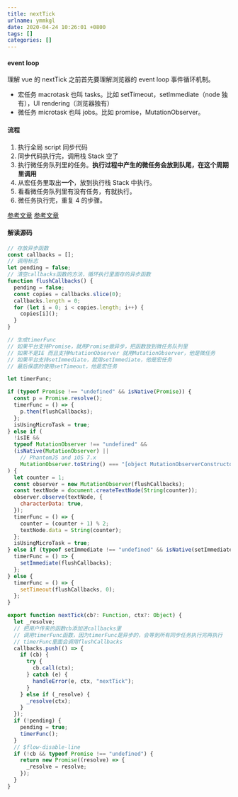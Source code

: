 ```yaml
---
title: nextTick
urlname: ymmkgl
date: 2020-04-24 10:26:01 +0800
tags: []
categories: []
---
```


#### event loop

理解 vue 的 nextTick 之前首先要理解浏览器的 event loop 事件循环机制。

- 宏任务 macrotask 也叫 tasks。比如 setTimeout，setImmediate（node 独有），UI rendering（浏览器独有）
- 微任务 microtask 也叫 jobs。比如 promise，MutationObserver。

#### 流程

1. 执行全局 script 同步代码
1. 同步代码执行完，调用栈 Stack 空了
1. 执行微任务队列里的任务。**执行过程中产生的微任务会放到队尾，在这个周期里调用**
1. 从宏任务里取出**一个**，放到执行栈 Stack 中执行。
1. 看看微任务队列里有没有任务，有就执行。
1. 微任务执行完，重复 4 的步骤。

[参考文章](https://segmentfault.com/a/1190000016278115?utm_source=tag-newest)
[参考文章](https://jakearchibald.com/2015/tasks-microtasks-queues-and-schedules/)

#### 解读源码

```javascript
// 存放异步函数
const callbacks = [];
// 调用标志
let pending = false;
// 清空callbacks函数的方法，循环执行里面存的异步函数
function flushCallbacks() {
  pending = false;
  const copies = callbacks.slice(0);
  callbacks.length = 0;
  for (let i = 0; i < copies.length; i++) {
    copies[i]();
  }
}

// 生成timerFunc
// 如果平台支持Promise，就用Promise做异步，把函数放到微任务队列里
// 如果不是IE 而且支持MutationObserver 就用MutationObserver，他是微任务
// 如果平台支持setImmediate，就用setImmediate，他是宏任务
// 最后保底的使用setTimeout，他是宏任务

let timerFunc;

if (typeof Promise !== "undefined" && isNative(Promise)) {
  const p = Promise.resolve();
  timerFunc = () => {
    p.then(flushCallbacks);
  };
  isUsingMicroTask = true;
} else if (
  !isIE &&
  typeof MutationObserver !== "undefined" &&
  (isNative(MutationObserver) ||
    // PhantomJS and iOS 7.x
    MutationObserver.toString() === "[object MutationObserverConstructor]")
) {
  let counter = 1;
  const observer = new MutationObserver(flushCallbacks);
  const textNode = document.createTextNode(String(counter));
  observer.observe(textNode, {
    characterData: true,
  });
  timerFunc = () => {
    counter = (counter + 1) % 2;
    textNode.data = String(counter);
  };
  isUsingMicroTask = true;
} else if (typeof setImmediate !== "undefined" && isNative(setImmediate)) {
  timerFunc = () => {
    setImmediate(flushCallbacks);
  };
} else {
  timerFunc = () => {
    setTimeout(flushCallbacks, 0);
  };
}

export function nextTick(cb?: Function, ctx?: Object) {
  let _resolve;
  // 把用户传来的函数cb添加进callbacks里
  // 调用timerFunc函数，因为timerFunc是异步的，会等到所有同步任务执行完再执行
  // timerFunc里面会调用flushCallbacks
  callbacks.push(() => {
    if (cb) {
      try {
        cb.call(ctx);
      } catch (e) {
        handleError(e, ctx, "nextTick");
      }
    } else if (_resolve) {
      _resolve(ctx);
    }
  });
  if (!pending) {
    pending = true;
    timerFunc();
  }
  // $flow-disable-line
  if (!cb && typeof Promise !== "undefined") {
    return new Promise((resolve) => {
      _resolve = resolve;
    });
  }
}
```
